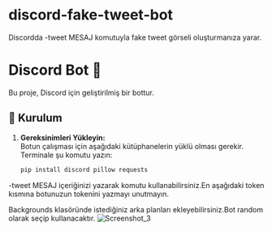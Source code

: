 # discord-fake-tweet-bot
Discordda -tweet MESAJ komutuyla fake tweet görseli oluşturmanıza yarar.
# Discord Bot 🚀  

Bu proje, Discord için geliştirilmiş bir bottur.

## 🔧 Kurulum  

1. **Gereksinimleri Yükleyin:**  
   Botun çalışması için aşağıdaki kütüphanelerin yüklü olması gerekir. Terminale şu komutu yazın:  
   ```bash
   pip install discord pillow requests
-tweet MESAJ içeriğinizi yazarak komutu kullanabilirsiniz.En aşağıdaki token kısmına botunuzun tokenini yazmayı unutmayın.

Backgrounds klasöründe istediğiniz arka planları ekleyebilirsiniz.Bot random olarak seçip kullanacaktır.
![Screenshot_3](https://github.com/user-attachments/assets/466cdad2-f739-45fb-9ce3-7a4b89529e10)
